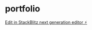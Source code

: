 # portfolio

[Edit in StackBlitz next generation editor ⚡️](https://stackblitz.com/~/github.com/Shankar1025/portfolio)
